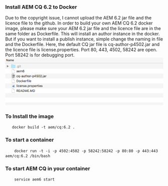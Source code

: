 ### Install AEM CQ 6.2 to Docker
Due to the copyright issue, I cannot upload the AEM 6.2 jar file and the licence file to the github.
In order to build your own AEM CQ 6.2 docker image, please make sure your AEM 6.2 jar file and the licence file are in
the same folder as Dockerfile.
This will install an author instance in the docker. But if you want to install a publish instance, simple change the naming in file and the Dockerfile.
Here, the default CQ jar file is cq-author-p4502.jar and the licence file is license.properties.
Port 80, 443, 4502, 58242 are open.
Port 58242 is for debugging port.
![file structure](https://raw.githubusercontent.com/rjiang21/aem6-docker/master/filestructure.png)

### To Install the image
```aidl
   docker build -t aem/cq:6.2 . 
```

### To start a container
```aidl
    docker run -t -i -p 4502:4502 -p 58242:58242 -p 80:80 -p 443:443 aem/cq:6.2 /bin/bash
```
### To start AEM CQ in your container
```aidl
    service aem6 start
```

